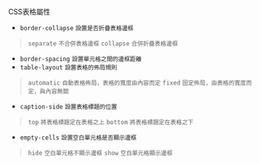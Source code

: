 CSS表格屬性
- `border-collapse` <small>設置是否折疊表格邊框</small>

>`separate` <small>不合併表格邊框</small>
>`collapse` <small>合併折疊表格邊框</small>
- `border-spacing` <small>設置單元格之間的邊框距離</small>
- `table-layout` <small>設置表格的佈局規則</small>

>`automatic` <small>自動表格佈局，表格的寬度由內容而定</small>
>`fixed` <small>固定佈局，由表格的寬度而定，與內容無關</small>
- `caption-side` <small>設置表格標題的位置</small>

>`top` <small>將表格標題定在表格之上</small>
>`bottom` <small>將表格標題定在表格之下</small>
- `empty-cells` <small>設置空白單元格是否顯示邊框</small>

>`hide` <small>空白單元格不顯示邊框</small>
>`show` <small>空白單元格顯示邊框</small>